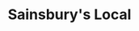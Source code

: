 ---
title: "Sainsbury's Local"
url: /edinburgh/sainsburys-local-south-clerk-street/
shop: convenience
---